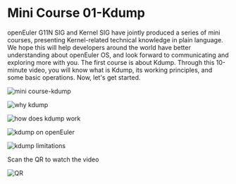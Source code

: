 # Mini Course 01-Kdump

openEuler G11N SIG and Kernel SIG have jointly produced a series of mini courses, presenting Kernel-related technical knowledge in plain language. We hope this will help developers around the world have better understanding about openEuler OS, and look forward to communicating and exploring more with you.
The first course is about Kdump. Through this 10-minute video, you will know what is Kdump, its working principles, and some basic operations. Now, let's get started.

![mini course-kdump](https://gitee.com/openeuler/G11N/raw/master/Videos/Images/kdump-1.jpg)

![why kdump](https://gitee.com/openeuler/G11N/raw/master/Videos/Images/kdump-2.jpg)

![how does kdump work](https://gitee.com/openeuler/G11N/raw/master/Videos/Images/kdump-3.jpg)

![kdump on openEuler](https://gitee.com/openeuler/G11N/raw/master/Videos/Images/kdump-4.jpg)

![kdump limitations](https://gitee.com/openeuler/G11N/raw/master/Videos/Images/kdump-6.jpg)

Scan the QR to watch the video

![QR](https://gitee.com/zwyopen2021/G11N/raw/master/Videos/Images/kdump-QR.png)

